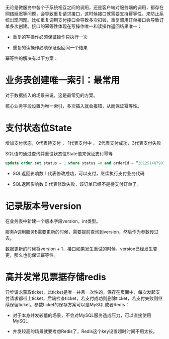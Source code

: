 无论是微服务中各个子系统相互之间的调用，还是客户端对服务端的调用，都存在网络延迟等问题，会导致重复请求接口，这时候接口就需要支持幂等性，来防止系统出现问题。比如重复调用支付接口会导致多次扣钱，重复调用订单接口会导致订单多次创建。接口的幂等性体现在写操作唯一和读操作返回结果唯一：

- 重复的写操作必须保证操作只执行一次
    
- 重复的读操作必须保证返回同一个结果
    

幂等性的解决有以下方案：

# 业务表创建唯一索引：最常用

对于数据插入的场景来说，这是最常见的方案。

核心业务字段设置为唯一索引，多次插入就会报错，从而保证幂等性。

# 支付状态位State

增加支付状态，0代表待支付 ， 1代表支付中 ， 2代表支付成功，3代表支付失败

SQL语句通过查询并重设状态位State值来保证支付幂等

```sql
update order set status = 1 where status =0 and orderId = “201251487987”
```

- SQL返回影响数 1 代表修改成功，可以支付，继续执行支付业务代码
    
- SQL返回影响数 0 代表修改失败，该订单已经不是待支付订单了。
    

# 记录版本号version

在业务表中新建一个版本字段version，int类型。

服务A调用服务B需要更新的时候，需要提前查询到version，然后作为参数传过去。

数据更新的时候将version + 1，接口如果发生重试的时候，version已经发生变更，那么也能保证幂等性。

# 高并发常见票据存储redis

异步请求获取ticket，此ticket是唯一并且一次性的，保存在页面中，每次发起支付请求都带上ticket，后端检查ticket，若支付成功则删除ticket，若支付失败则继续保留ticket。参数ticket的保存方案可以是MySQL或者Redis：

- 对于本身并发较低的场景，不会对MySQL服务造成压力，可以直接使用MySQL
    
- 并发较高的场景就要考虑Redis了，Redis这个key设置超时时间不用太长。